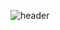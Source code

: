 ![header](https://capsule-render.vercel.app/api?type=waving&color=ffffff&height=150&section=header&text=happyskid&fontSize=90&stroke=808080&fontColor=f7f7f7)
